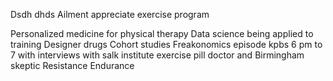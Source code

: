Dsdh dhds Ailment appreciate exercise program

Personalized medicine for physical therapy
Data science being applied to training
Designer drugs
Cohort studies
Freakonomics episode kpbs 6 pm to 7 with interviews with salk institute exercise pill doctor and Birmingham skeptic
Resistance
Endurance

